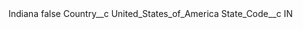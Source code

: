 <?xml version="1.0" encoding="UTF-8"?>
<CustomMetadata xmlns="http://soap.sforce.com/2006/04/metadata" xmlns:xsi="http://www.w3.org/2001/XMLSchema-instance" xmlns:xsd="http://www.w3.org/2001/XMLSchema">
    <label>Indiana</label>
    <protected>false</protected>
    <values>
        <field>Country__c</field>
        <value xsi:type="xsd:string">United_States_of_America</value>
    </values>
    <values>
        <field>State_Code__c</field>
        <value xsi:type="xsd:string">IN</value>
    </values>
</CustomMetadata>

